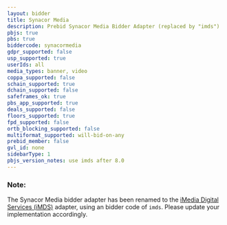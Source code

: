 ```yaml
---
layout: bidder
title: Synacor Media
description: Prebid Synacor Media Bidder Adapter (replaced by "imds")
pbjs: true
pbs: true
biddercode: synacormedia
gdpr_supported: false
usp_supported: true
userIds: all
media_types: banner, video
coppa_supported: false
schain_supported: true
dchain_supported: false
safeframes_ok: true
pbs_app_supported: true
deals_supported: false
floors_supported: true
fpd_supported: false
ortb_blocking_supported: false
multiformat_supported: will-bid-on-any
prebid_member: false
gvl_id: none
sidebarType: 1
pbjs_version_notes: use imds after 8.0
---
```


### Note:

The Synacor Media bidder adapter has been renamed to the [iMedia Digital Services (iMDS)](/dev-docs/bidders/imds.html) adapter, using an bidder code of `imds`. Please update your implementation accordingly.
